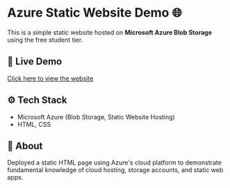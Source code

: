 # Azure Static Website Demo 🌐

This is a simple static website hosted on **Microsoft Azure Blob Storage** using the free student tier.

## 🔗 Live Demo
[Click here to view the website](https://yashrgordecloudstorage21.z29.web.core.windows.net/)

## ⚙️ Tech Stack
- Microsoft Azure (Blob Storage, Static Website Hosting)
- HTML, CSS

## 📌 About
Deployed a static HTML page using Azure's cloud platform to demonstrate fundamental knowledge of cloud hosting, storage accounts, and static web apps.

